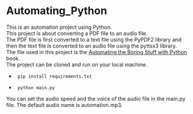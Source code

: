 # Automating_Python
This is an automation project using Python.     
This project is about converting a PDF file to an audio file.       
The PDF file is first converted to a text file using the PyPDF2 library and then the text file is converted to an audio file using the pyttsx3 library.     
The file used in this project is the [Automating the Boring Stuff with Python](https://github.com/imisi99/Automating-Python/blob/main/Automate%20the%20Boring%20Stuff%20with%20Python.pdf) book.      
The project can be cloned and run on your local machine.        
 -      pip install requirements.txt
 -      python main.py

You can set the audio speed and the voice of the audio file in the main.py file.
The default audio name is automation.mp3.
